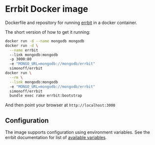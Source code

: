 # Errbit Docker image

Dockerfile and repository for running [errbit] in a docker container.

The short version of how to get it running:
```bash
docker run -d --name mongodb mongodb
docker run -d \
  --name errbit 
  --link mongodb:mongodb 
  -p 3000:80
  -e "MONGO_URL=mongodb://mongodb/errbit"
  simonoff/errbit
docker run \
  --rm \
  --link mongodb:mongodb
  -e "MONGO_URL=mongodb://mongodb/errbit"
  simonoff/errbit
  bundle exec rake errbit:bootstrap
```

And then point your browser at ```http://localhost:3000```

## Configuration

The image supports configuration using environment variables.
See the errbit documentation for list of [available variables].

[errbit]: https://github.com/errbit/errbit
[available variables]: https://github.com/errbit/errbit/blob/master/docs/ENV-VARIABLES.md
